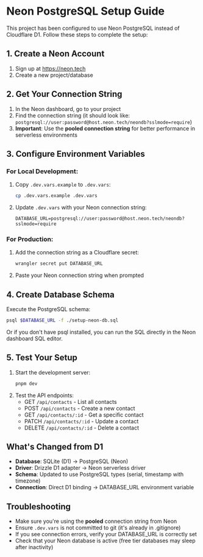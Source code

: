# Neon PostgreSQL Setup Guide

This project has been configured to use Neon PostgreSQL instead of Cloudflare D1. Follow these steps to complete the setup:

## 1. Create a Neon Account
1. Sign up at https://neon.tech
2. Create a new project/database

## 2. Get Your Connection String
1. In the Neon dashboard, go to your project
2. Find the connection string (it should look like: `postgresql://user:password@host.neon.tech/neondb?sslmode=require`)
3. **Important**: Use the **pooled connection string** for better performance in serverless environments

## 3. Configure Environment Variables

### For Local Development:
1. Copy `.dev.vars.example` to `.dev.vars`:
   ```bash
   cp .dev.vars.example .dev.vars
   ```
2. Update `.dev.vars` with your Neon connection string:
   ```
   DATABASE_URL=postgresql://user:password@host.neon.tech/neondb?sslmode=require
   ```

### For Production:
1. Add the connection string as a Cloudflare secret:
   ```bash
   wrangler secret put DATABASE_URL
   ```
2. Paste your Neon connection string when prompted

## 4. Create Database Schema
Execute the PostgreSQL schema:
```bash
psql $DATABASE_URL -f ./setup-neon-db.sql
```

Or if you don't have psql installed, you can run the SQL directly in the Neon dashboard SQL editor.

## 5. Test Your Setup
1. Start the development server:
   ```bash
   pnpm dev
   ```
2. Test the API endpoints:
   - GET `/api/contacts` - List all contacts
   - POST `/api/contacts` - Create a new contact
   - GET `/api/contacts/:id` - Get a specific contact
   - PATCH `/api/contacts/:id` - Update a contact
   - DELETE `/api/contacts/:id` - Delete a contact

## What's Changed from D1

- **Database**: SQLite (D1) → PostgreSQL (Neon)
- **Driver**: Drizzle D1 adapter → Neon serverless driver
- **Schema**: Updated to use PostgreSQL types (serial, timestamp with timezone)
- **Connection**: Direct D1 binding → DATABASE_URL environment variable

## Troubleshooting

- Make sure you're using the **pooled** connection string from Neon
- Ensure `.dev.vars` is not committed to git (it's already in .gitignore)
- If you see connection errors, verify your DATABASE_URL is correctly set
- Check that your Neon database is active (free tier databases may sleep after inactivity)